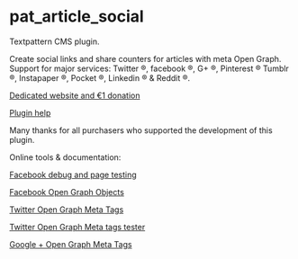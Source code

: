 pat_article_social
==================

Textpattern CMS plugin.

Create social links and share counters for articles with meta Open Graph.
Support for major services: Twitter ®, facebook ®, G+ ®, Pinterest ® Tumblr ®, Instapaper ®, Pocket ®, Linkedin ® & Reddit ®.

[Dedicated website and €1 donation](http://pat-article-social.cara-tm.com/ "Go")

[Plugin help](http://pat-article-social.cara-tm.com/help "Go")

Many thanks for all purchasers who supported the development of this plugin.

Online tools & documentation:

[Facebook debug and page testing](https://developers.facebook.com/tools/debug/)

[Facebook Open Graph Objects](https://developers.facebook.com/docs/sharing/opengraph/using-objects)

[Twitter Open Graph Meta Tags](https://dev.twitter.com/cards/getting-started)

[Twitter Open Graph Meta tags tester](https://coveloping.com/tools/open-graph-tag-tester)

[Google + Open Graph Meta Tags](https://developers.google.com/+/web/snippet/)
